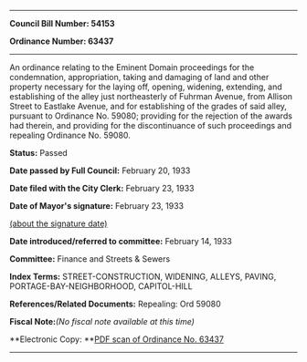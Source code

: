 

********

**Council Bill Number: 54153**
   
**Ordinance Number: 63437**
********

 An ordinance relating to the Eminent Domain proceedings for the condemnation, appropriation, taking and damaging of land and other property necessary for the laying off, opening, widening, extending, and establishing of the alley just northeasterly of Fuhrman Avenue, from Allison Street to Eastlake Avenue, and for establishing of the grades of said alley, pursuant to Ordinance No. 59080; providing for the rejection of the awards had therein, and providing for the discontinuance of such proceedings and repealing Ordinance No. 59080.

**Status:** Passed
   
**Date passed by Full Council:** February 20, 1933
   
**Date filed with the City Clerk:** February 23, 1933
   
**Date of Mayor's signature:** February 23, 1933
   
[(about the signature date)](/~public/approvaldate.htm)
   
   
   
**Date introduced/referred to committee:** February 14, 1933
   
**Committee:** Finance and Streets & Sewers
   
   
**Index Terms:** STREET-CONSTRUCTION, WIDENING, ALLEYS, PAVING, PORTAGE-BAY-NEIGHBORHOOD, CAPITOL-HILL

**References/Related Documents:** Repealing: Ord 59080

**Fiscal Note:**_(No fiscal note available at this time)_

**Electronic Copy: **[PDF scan of Ordinance No. 63437](/~archives/Ordinances/Ord_63437.pdf)

********

